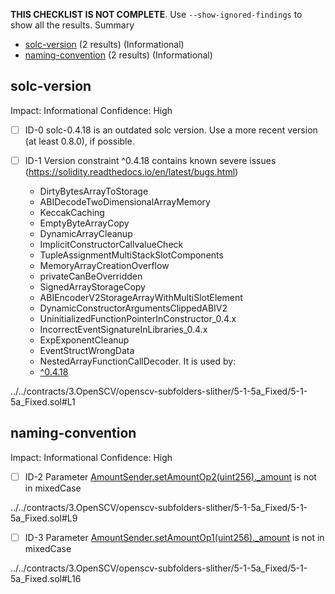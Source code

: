 **THIS CHECKLIST IS NOT COMPLETE**. Use `--show-ignored-findings` to show all the results.
Summary
 - [solc-version](#solc-version) (2 results) (Informational)
 - [naming-convention](#naming-convention) (2 results) (Informational)
## solc-version
Impact: Informational
Confidence: High
 - [ ] ID-0
solc-0.4.18 is an outdated solc version. Use a more recent version (at least 0.8.0), if possible.

 - [ ] ID-1
Version constraint ^0.4.18 contains known severe issues (https://solidity.readthedocs.io/en/latest/bugs.html)
	- DirtyBytesArrayToStorage
	- ABIDecodeTwoDimensionalArrayMemory
	- KeccakCaching
	- EmptyByteArrayCopy
	- DynamicArrayCleanup
	- ImplicitConstructorCallvalueCheck
	- TupleAssignmentMultiStackSlotComponents
	- MemoryArrayCreationOverflow
	- privateCanBeOverridden
	- SignedArrayStorageCopy
	- ABIEncoderV2StorageArrayWithMultiSlotElement
	- DynamicConstructorArgumentsClippedABIV2
	- UninitializedFunctionPointerInConstructor_0.4.x
	- IncorrectEventSignatureInLibraries_0.4.x
	- ExpExponentCleanup
	- EventStructWrongData
	- NestedArrayFunctionCallDecoder.
It is used by:
	- [^0.4.18](../../contracts/3.OpenSCV/openscv-subfolders-slither/5-1-5a_Fixed/5-1-5a_Fixed.sol#L1)

../../contracts/3.OpenSCV/openscv-subfolders-slither/5-1-5a_Fixed/5-1-5a_Fixed.sol#L1


## naming-convention
Impact: Informational
Confidence: High
 - [ ] ID-2
Parameter [AmountSender.setAmountOp2(uint256)._amount](../../contracts/3.OpenSCV/openscv-subfolders-slither/5-1-5a_Fixed/5-1-5a_Fixed.sol#L9) is not in mixedCase

../../contracts/3.OpenSCV/openscv-subfolders-slither/5-1-5a_Fixed/5-1-5a_Fixed.sol#L9


 - [ ] ID-3
Parameter [AmountSender.setAmountOp1(uint256)._amount](../../contracts/3.OpenSCV/openscv-subfolders-slither/5-1-5a_Fixed/5-1-5a_Fixed.sol#L16) is not in mixedCase

../../contracts/3.OpenSCV/openscv-subfolders-slither/5-1-5a_Fixed/5-1-5a_Fixed.sol#L16


